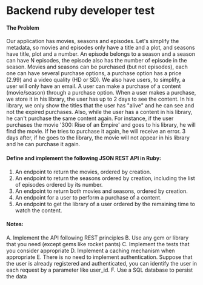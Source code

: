 # Backend ruby developer test
#### The Problem
Our application has movies, seasons and episodes. Let's simplify the metadata, so movies and episodes only have a title and a plot, and seasons
have title, plot and a number. An episode belongs to a season and a season can have N episodes, the episode also has the number of episode in
the season.
Movies and seasons can be purchased (but not episodes), each one can have several purchase options, a purchase option has a price (2.99) and
a video quality (HD or SD).
We also have users, to simplify, a user will only have an email.
A user can make a purchase of a content (movie/season) through a purchase option. When a user makes a purchase, we store it in his library,
the user has up to 2 days to see the content. In his library, we only show the titles that the user has "alive" and he can see and not the expired
purchases. Also, while the user has a content in his library, he can't purchase the same content again.
For instance, if the user purchases the movie '300: Rise of an Empire' and goes to his library, he will find the movie. If he tries to purchase it
again, he will receive an error. 3 days after, if he goes to the library, the movie will not appear in his library and he can purchase it again.
#### Define and implement the following JSON REST API in Ruby:
1. An endpoint to return the movies, ordered by creation.
2. An endpoint to return the seasons ordered by creation, including the list of episodes ordered by its number.
3. An endpoint to return both movies and seasons, ordered by creation.
4. An endpoint for a user to perform a purchase of a content.
5. An endpoint to get the library of a user ordered by the remaining time to watch the content.
#### Notes:
A. Implement the API following REST principles
B. Use any gem or library that you need (except gems like rocket pants)
C. Implement the tests that you consider appropriate
D. Implement a caching mechanism when appropriate
E. There is no need to implement authentication. Suppose that the user is already registered and authenticated, you can identify the user in each
request by a parameter like user_id.
F. Use a SQL database to persist the data
